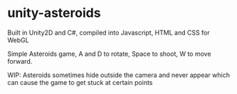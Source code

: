 # unity-asteroids


Built in Unity2D and C#, compiled into Javascript, HTML and CSS for WebGL

Simple Asteroids game, A and D to rotate, Space to shoot, W to move forward.

WIP:
Asteroids sometimes hide outside the camera and never appear which can cause the game to get stuck at certain points
